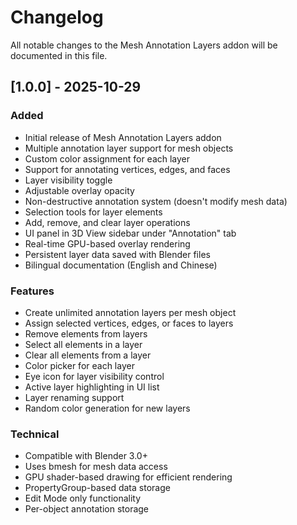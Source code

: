 # Changelog

All notable changes to the Mesh Annotation Layers addon will be documented in this file.

## [1.0.0] - 2025-10-29

### Added
- Initial release of Mesh Annotation Layers addon
- Multiple annotation layer support for mesh objects
- Custom color assignment for each layer
- Support for annotating vertices, edges, and faces
- Layer visibility toggle
- Adjustable overlay opacity
- Non-destructive annotation system (doesn't modify mesh data)
- Selection tools for layer elements
- Add, remove, and clear layer operations
- UI panel in 3D View sidebar under "Annotation" tab
- Real-time GPU-based overlay rendering
- Persistent layer data saved with Blender files
- Bilingual documentation (English and Chinese)

### Features
- Create unlimited annotation layers per mesh object
- Assign selected vertices, edges, or faces to layers
- Remove elements from layers
- Select all elements in a layer
- Clear all elements from a layer
- Color picker for each layer
- Eye icon for layer visibility control
- Active layer highlighting in UI list
- Layer renaming support
- Random color generation for new layers

### Technical
- Compatible with Blender 3.0+
- Uses bmesh for mesh data access
- GPU shader-based drawing for efficient rendering
- PropertyGroup-based data storage
- Edit Mode only functionality
- Per-object annotation storage
